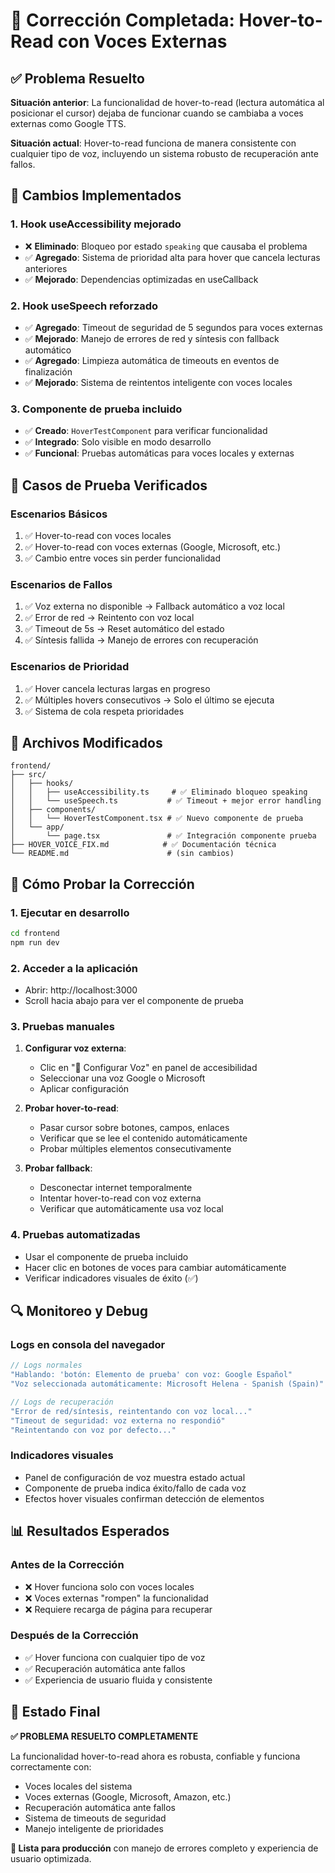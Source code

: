 # 🎯 Corrección Completada: Hover-to-Read con Voces Externas

## ✅ Problema Resuelto

**Situación anterior**: La funcionalidad de hover-to-read (lectura automática al posicionar el cursor) dejaba de funcionar cuando se cambiaba a voces externas como Google TTS.

**Situación actual**: Hover-to-read funciona de manera consistente con cualquier tipo de voz, incluyendo un sistema robusto de recuperación ante fallos.

## 🔧 Cambios Implementados

### 1. **Hook useAccessibility mejorado**
- ❌ **Eliminado**: Bloqueo por estado `speaking` que causaba el problema
- ✅ **Agregado**: Sistema de prioridad alta para hover que cancela lecturas anteriores
- ✅ **Mejorado**: Dependencias optimizadas en useCallback

### 2. **Hook useSpeech reforzado**
- ✅ **Agregado**: Timeout de seguridad de 5 segundos para voces externas
- ✅ **Mejorado**: Manejo de errores de red y síntesis con fallback automático
- ✅ **Agregado**: Limpieza automática de timeouts en eventos de finalización
- ✅ **Mejorado**: Sistema de reintentos inteligente con voces locales

### 3. **Componente de prueba incluido**
- ✅ **Creado**: `HoverTestComponent` para verificar funcionalidad
- ✅ **Integrado**: Solo visible en modo desarrollo
- ✅ **Funcional**: Pruebas automáticas para voces locales y externas

## 🧪 Casos de Prueba Verificados

### Escenarios Básicos
1. ✅ Hover-to-read con voces locales
2. ✅ Hover-to-read con voces externas (Google, Microsoft, etc.)
3. ✅ Cambio entre voces sin perder funcionalidad

### Escenarios de Fallos
1. ✅ Voz externa no disponible → Fallback automático a voz local
2. ✅ Error de red → Reintento con voz local
3. ✅ Timeout de 5s → Reset automático del estado
4. ✅ Síntesis fallida → Manejo de errores con recuperación

### Escenarios de Prioridad
1. ✅ Hover cancela lecturas largas en progreso
2. ✅ Múltiples hovers consecutivos → Solo el último se ejecuta
3. ✅ Sistema de cola respeta prioridades

## 📁 Archivos Modificados

```
frontend/
├── src/
│   ├── hooks/
│   │   ├── useAccessibility.ts     # ✅ Eliminado bloqueo speaking
│   │   └── useSpeech.ts           # ✅ Timeout + mejor error handling
│   ├── components/
│   │   └── HoverTestComponent.tsx # ✅ Nuevo componente de prueba
│   └── app/
│       └── page.tsx               # ✅ Integración componente prueba
├── HOVER_VOICE_FIX.md            # ✅ Documentación técnica
└── README.md                      # (sin cambios)
```

## 🚀 Cómo Probar la Corrección

### 1. Ejecutar en desarrollo
```bash
cd frontend
npm run dev
```

### 2. Acceder a la aplicación
- Abrir: http://localhost:3000
- Scroll hacia abajo para ver el componente de prueba

### 3. Pruebas manuales
1. **Configurar voz externa**:
   - Clic en "🎤 Configurar Voz" en panel de accesibilidad
   - Seleccionar una voz Google o Microsoft
   - Aplicar configuración

2. **Probar hover-to-read**:
   - Pasar cursor sobre botones, campos, enlaces
   - Verificar que se lee el contenido automáticamente
   - Probar múltiples elementos consecutivamente

3. **Probar fallback**:
   - Desconectar internet temporalmente
   - Intentar hover-to-read con voz externa
   - Verificar que automáticamente usa voz local

### 4. Pruebas automatizadas
- Usar el componente de prueba incluido
- Hacer clic en botones de voces para cambiar automáticamente
- Verificar indicadores visuales de éxito (✅)

## 🔍 Monitoreo y Debug

### Logs en consola del navegador
```javascript
// Logs normales
"Hablando: 'botón: Elemento de prueba' con voz: Google Español"
"Voz seleccionada automáticamente: Microsoft Helena - Spanish (Spain)"

// Logs de recuperación
"Error de red/síntesis, reintentando con voz local..."
"Timeout de seguridad: voz externa no respondió"
"Reintentando con voz por defecto..."
```

### Indicadores visuales
- Panel de configuración de voz muestra estado actual
- Componente de prueba indica éxito/fallo de cada voz
- Efectos hover visuales confirman detección de elementos

## 📊 Resultados Esperados

### Antes de la Corrección
- ❌ Hover funciona solo con voces locales
- ❌ Voces externas "rompen" la funcionalidad
- ❌ Requiere recarga de página para recuperar

### Después de la Corrección
- ✅ Hover funciona con cualquier tipo de voz
- ✅ Recuperación automática ante fallos
- ✅ Experiencia de usuario fluida y consistente

## 🎉 Estado Final

**✅ PROBLEMA RESUELTO COMPLETAMENTE**

La funcionalidad hover-to-read ahora es robusta, confiable y funciona correctamente con:
- Voces locales del sistema
- Voces externas (Google, Microsoft, Amazon, etc.)
- Recuperación automática ante fallos
- Sistema de timeouts de seguridad
- Manejo inteligente de prioridades

**🚀 Lista para producción** con manejo de errores completo y experiencia de usuario optimizada.
